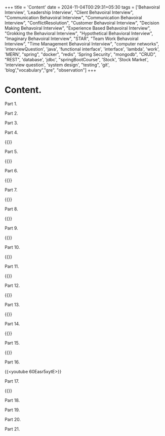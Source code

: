 +++
title = 'Content'
date = 2024-11-04T00:29:31+05:30
tags = ['Behavoiral Interview', 'Leadership Interview', "Client Behavoiral Interview", "Communication Behavoiral Interview",
    "Communication Behavoiral Interview", "ConflictResolution", "Customer Behavoiral Interview", "Decision Making Behavoiral Interview", "Experience Based Behavoiral Interview", "Grokking the Behavioral Interview", "Hypothetical Behavioral Interview", "Imaginary Behavoiral Interview", "STAR", "Team Work Behavoiral Interview", "Time Management Behavoiral Interview", "computer networks", 'interviewQuestion', 'java', 'functional interface', 'interface', 'lambda', 'work', 'MERN', "spring", "docker", "redis", 'Spring Security', "mongodb", "CRUD", "REST", 'database', 'jdbc', "springBootCourse", 'Stock', 'Stock Market', 'interview question', 'system design', "testing", 'git', 'blog',"vocabulary","gre", "observation"]
+++

# Content.


Part 1.


Part 2.



Part 3.



Part 4.

{{<youtube WFT1dzOsIUg>}}

Part 5.

{{<youtube MvZBdzumuHE>}}

Part 6.

{{<youtube mHwmCFqQm-E>}}

Part 7.

{{<youtube RvEFy6Acrlg>}}

Part 8.

{{<youtube RvEFy6Acrlg>}}

Part 9.

{{<youtube OwAtWoNpfqI>}}

Part 10.

{{<youtube GG37s1tbuRk>}}

Part 11.

{{<youtube WwY0I6nT8YA>}}

Part 12.

{{<youtube BdP_2GPoM9I>}}

Part 13.

{{<youtube DICqtlgDTyI>}}

Part 14.

{{<youtube CXfQVzX4STo>}}

Part 15.

{{<youtube GSAw54Uqal8>}}

Part 16.

{{<youtube 60Easr5xytE>}}

Part 17.

{{<youtube BtB7saDkm_s>}}

Part 18.



Part 19.



Part 20.



Part 21.




